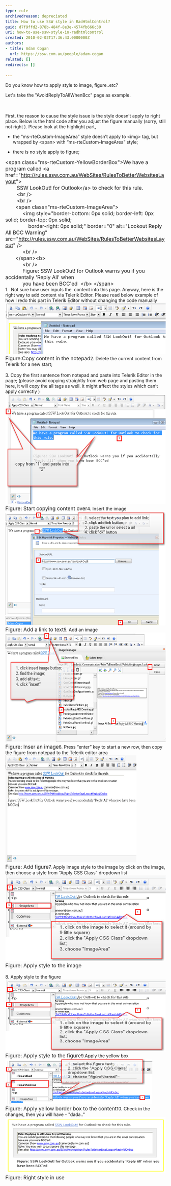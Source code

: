 ```yaml
---
type: rule
archivedreason: depreciated
title: How to use SSW style in RadHtmlControl?
guid: d7f9ffd2-878b-484f-8e3e-4574fb666c30
uri: how-to-use-ssw-style-in-radhtmlcontrol
created: 2010-02-02T17:36:43.0000000Z
authors:
- title: Adam Cogan
  url: https://ssw.com.au/people/adam-cogan
related: []
redirects: []

---
```




  <p>Do you know how to apply style to image, figure..etc? </p>
<p>Let's take the "AvoidReplyToAllWhenBcc" page as example. </p>

<br><excerpt class='endintro'></excerpt><br>
First, the reason to cause the style issue is the style doesn’t apply to right place. Below is the html code after you adjust the figure manually (sorry, still not right ). Please look at the highlight part, <br>
<ul>
    <li>the “ms-rteCustom-ImageArea” style doesn’t apply to &lt;img&gt; tag, but wrapped by &lt;span&gt; with “ms-rteCustom-ImageArea” style;   </li>
</ul>
<ul>
    <li>there is no style apply to figure; </li>
</ul>
<p><font class="ms-rteCustom-CodeArea" size="+0">&lt;span class="ms-rteCustom-YellowBorderBox"&gt;We have a program called &lt;a href="<a shape="rect" href="/WebSites/RulesToBetterWebsitesLayout">http://rules.ssw.com.au/WebSites/RulesToBetterWebsitesLayout</a>"&gt;<br>
        SSW LookOut! for Outlook&lt;/a&gt; to check for this rule.<br>
        &lt;br /&gt;<br>
        &lt;br /&gt;<br>
       <font class="ms-rteCustom-Highlight" size="+0">&lt;span class="ms-rteCustom-ImageArea"&gt;<br>
</font>            &lt;img style="border-bottom: 0px solid; border-left: 0px solid; border-top: 0px solid;<br>
                border-right: 0px solid;" border="0" alt="Lookout Reply All BCC Warning" src="<a shape="rect" href="/WebSites/RulesToBetterWebsitesLayout">http://rules.ssw.com.au/WebSites/RulesToBetterWebsitesLayout</a>" /&gt;<br>
            &lt;br /&gt;<br>
       <font class="ms-rteCustom-Highlight" size="+0">&lt;/span&gt;</font>&lt;b&gt;<br>
            &lt;br /&gt;<br>
            Figure: SSW LookOut! for Outlook warns you if you accidentally 'Reply All' when<br>
            you have been BCC'ed  &lt;/b&gt; &lt;/span&gt;</font><br>
1.  Not sure how user inputs the  content into this page. Anyway, here is the right way to add content via Telerik Editor. Please read below example of how I redo this part in Telerik Editor without changing the code manually<br>
<img width="551" height="160" class="ms-rteCustom-ImageArea" alt="Copy content in notepad" src="SaveContentInNotePad.jpg" /><br>
<font class="ms-rteCustom-FigureNormal" size="+0">Figure:Copy content in the notepad</font>2. Delete the current content from Telerik for a new start;<br>
<br>
3. Copy the first sentence from notepad and paste into Telerik Editor in the page; (please avoid copying straightly from web page and pasting them here, it will copy the all tags as well. it might affect the styles which can’t apply correctly )<br>
<img width="560" height="345" alt="Start copying content over" src="CopyFromNotePad.jpg" /><br>
<font class="ms-rteCustom-FigureNormal" size="+0">Figure: Start copying content over</font>4. Insert the image<br>
<img width="608" height="378" class="ms-rteCustom-ImageArea" style="width:586px;height:356px;" alt="Insert an image" src="InsertImage.jpg" /><br>
<font class="ms-rteCustom-FigureNormal" size="+0">Figure: Add a link to text</font>5. Add an image<br>
<img width="582" height="344" alt="Insert an image" src="ApplyStyleInsertImage.jpg" /><br>
<font class="ms-rteCustom-FigureNormal" size="+0">Figure: Inser an image</font>6. Press “enter” key to start a new row, then copy the figure from notepad to the Telerik editor area<br>
<img width="412" height="336" class="ms-rteCustom-ImageArea" alt="Add figure" src="ApplyStyleAddFigure.jpg" /><br>
<font class="ms-rteCustom-FigureNormal" size="+0">Figure: Add figure</font>7. Apply image style to the image by click on the image, then choose a style from “Apply CSS Class” dropdown list<br>
<img width="526" height="269" class="ms-rteCustom-ImageArea" alt="Apply style to the image" src="ApplyStyleImageArea.jpg" /><br>
<font class="ms-rteCustom-FigureNormal" size="+0">Figure: Apply style to the image<br>
</font><br>
8. Apply style to the figure<br>
<img width="512" height="225" class="ms-rteCustom-ImageArea" alt="Apply style to the image" src="ApplyStyleImageArea.jpg" /><br>
<font class="ms-rteCustom-FigureNormal" size="+0">Figure: Apply style to the figure</font>9.Apply the yellow box<br>
<img width="462" height="143" class="ms-rteCustom-ImageArea" alt="Apply style to the figure" src="ApplyStyleFigure.jpg" /><br>
<font class="ms-rteCustom-FigureNormal" size="+0">Figure: Apply yellow border box to the content</font>10. Check in the changes, then you will have - "dada.."<br>
<img width="511" height="176" class="ms-rteCustom-ImageArea" alt="Right stlye in use" src="ApplyStyleResult.jpg" /><br>
<font class="ms-rteCustom-FigureNormal" size="+0">Figure: Right style in use</font></p>



